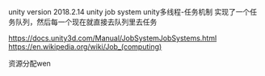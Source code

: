 unity version 2018.2.14
unity job system 
unity多线程-任务机制
实现了一个任务队列，然后每一个现在就直接去队列里去任务

https://docs.unity3d.com/Manual/JobSystemJobSystems.html
https://en.wikipedia.org/wiki/Job_(computing)

资源分配wen